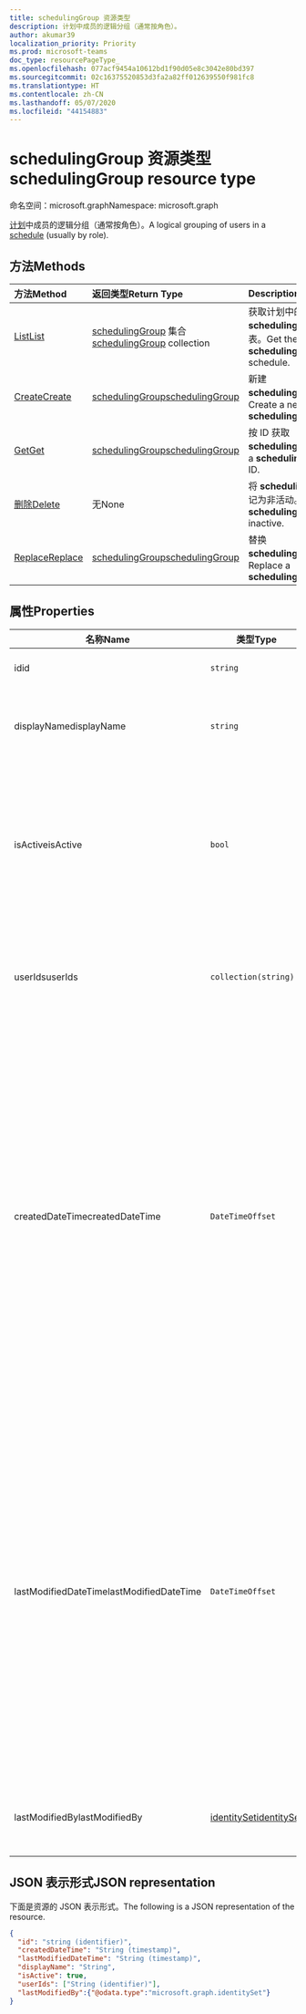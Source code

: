 ```yaml
---
title: schedulingGroup 资源类型
description: 计划中成员的逻辑分组（通常按角色）。
author: akumar39
localization_priority: Priority
ms.prod: microsoft-teams
doc_type: resourcePageType_
ms.openlocfilehash: 077acf9454a10612bd1f90d05e8c3042e80bd397
ms.sourcegitcommit: 02c16375520853d3fa2a82ff012639550f981fc8
ms.translationtype: HT
ms.contentlocale: zh-CN
ms.lasthandoff: 05/07/2020
ms.locfileid: "44154883"
---
```

# <a name="schedulinggroup-resource-type"></a><span data-ttu-id="2dc4c-103">schedulingGroup 资源类型</span><span class="sxs-lookup"><span data-stu-id="2dc4c-103">schedulingGroup resource type</span></span>

<span data-ttu-id="2dc4c-104">命名空间：microsoft.graph</span><span class="sxs-lookup"><span data-stu-id="2dc4c-104">Namespace: microsoft.graph</span></span>

<span data-ttu-id="2dc4c-105">[计划](schedule.md)中成员的逻辑分组（通常按角色）。</span><span class="sxs-lookup"><span data-stu-id="2dc4c-105">A logical grouping of users in a [schedule](schedule.md) (usually by role).</span></span> 

## <a name="methods"></a><span data-ttu-id="2dc4c-106">方法</span><span class="sxs-lookup"><span data-stu-id="2dc4c-106">Methods</span></span>

| <span data-ttu-id="2dc4c-107">方法</span><span class="sxs-lookup"><span data-stu-id="2dc4c-107">Method</span></span>       | <span data-ttu-id="2dc4c-108">返回类型</span><span class="sxs-lookup"><span data-stu-id="2dc4c-108">Return Type</span></span>  |<span data-ttu-id="2dc4c-109">Description</span><span class="sxs-lookup"><span data-stu-id="2dc4c-109">Description</span></span>|
|:---------------|:--------|:----------|
|[<span data-ttu-id="2dc4c-110">List</span><span class="sxs-lookup"><span data-stu-id="2dc4c-110">List</span></span>](../api/schedule-list-schedulinggroups.md) | <span data-ttu-id="2dc4c-111">[schedulingGroup](schedulinggroup.md) 集合</span><span class="sxs-lookup"><span data-stu-id="2dc4c-111">[schedulingGroup](schedulinggroup.md) collection</span></span> | <span data-ttu-id="2dc4c-112">获取计划中的 **schedulingGroups** 列表。</span><span class="sxs-lookup"><span data-stu-id="2dc4c-112">Get the list of **schedulingGroups** in a schedule.</span></span>|
|[<span data-ttu-id="2dc4c-113">Create</span><span class="sxs-lookup"><span data-stu-id="2dc4c-113">Create</span></span>](../api/schedule-post-schedulinggroups.md) | [<span data-ttu-id="2dc4c-114">schedulingGroup</span><span class="sxs-lookup"><span data-stu-id="2dc4c-114">schedulingGroup</span></span>](schedulinggroup.md) | <span data-ttu-id="2dc4c-115">新建 **schedulingGroup**。</span><span class="sxs-lookup"><span data-stu-id="2dc4c-115">Create a new **schedulingGroup**.</span></span>|
|[<span data-ttu-id="2dc4c-116">Get</span><span class="sxs-lookup"><span data-stu-id="2dc4c-116">Get</span></span>](../api/schedulinggroup-get.md) | [<span data-ttu-id="2dc4c-117">schedulingGroup</span><span class="sxs-lookup"><span data-stu-id="2dc4c-117">schedulingGroup</span></span>](schedulinggroup.md) | <span data-ttu-id="2dc4c-118">按 ID 获取 **schedulingGroup**。</span><span class="sxs-lookup"><span data-stu-id="2dc4c-118">Get a **schedulingGroup** by ID.</span></span>|
|[<span data-ttu-id="2dc4c-119">删除</span><span class="sxs-lookup"><span data-stu-id="2dc4c-119">Delete</span></span>](../api/schedulinggroup-delete.md) | <span data-ttu-id="2dc4c-120">无</span><span class="sxs-lookup"><span data-stu-id="2dc4c-120">None</span></span> | <span data-ttu-id="2dc4c-121">将 **schedulingGroup** 标记为非活动。</span><span class="sxs-lookup"><span data-stu-id="2dc4c-121">Mark **schedulingGroup** as inactive.</span></span>|
|[<span data-ttu-id="2dc4c-122">Replace</span><span class="sxs-lookup"><span data-stu-id="2dc4c-122">Replace</span></span>](../api/schedulinggroup-put.md) | [<span data-ttu-id="2dc4c-123">schedulingGroup</span><span class="sxs-lookup"><span data-stu-id="2dc4c-123">schedulingGroup</span></span>](schedulinggroup.md) | <span data-ttu-id="2dc4c-124">替换 **schedulingGroup**。</span><span class="sxs-lookup"><span data-stu-id="2dc4c-124">Replace a **schedulingGroup**.</span></span>|

## <a name="properties"></a><span data-ttu-id="2dc4c-125">属性</span><span class="sxs-lookup"><span data-stu-id="2dc4c-125">Properties</span></span>
|<span data-ttu-id="2dc4c-126">名称</span><span class="sxs-lookup"><span data-stu-id="2dc4c-126">Name</span></span>          |<span data-ttu-id="2dc4c-127">类型</span><span class="sxs-lookup"><span data-stu-id="2dc4c-127">Type</span></span>           |<span data-ttu-id="2dc4c-128">说明</span><span class="sxs-lookup"><span data-stu-id="2dc4c-128">Description</span></span>                                                                                 |
|--------------|---------------|--------------------------------------------------------------------------------------------|
| <span data-ttu-id="2dc4c-129">id</span><span class="sxs-lookup"><span data-stu-id="2dc4c-129">id</span></span>            | `string`      |<span data-ttu-id="2dc4c-130">**schedulingGroup** 的 ID。</span><span class="sxs-lookup"><span data-stu-id="2dc4c-130">ID of the **schedulingGroup**.</span></span>|
| <span data-ttu-id="2dc4c-131">displayName</span><span class="sxs-lookup"><span data-stu-id="2dc4c-131">displayName</span></span>   | `string`      | <span data-ttu-id="2dc4c-132">**schedulingGroup** 的显示名称。</span><span class="sxs-lookup"><span data-stu-id="2dc4c-132">The display name for the **schedulingGroup**.</span></span> <span data-ttu-id="2dc4c-133">必填。</span><span class="sxs-lookup"><span data-stu-id="2dc4c-133">Required.</span></span> |
| <span data-ttu-id="2dc4c-134">isActive</span><span class="sxs-lookup"><span data-stu-id="2dc4c-134">isActive</span></span>          |`bool`      | <span data-ttu-id="2dc4c-135">指示在新建实体或更新现有实体时是否可以使用 `schedulingGroup`。</span><span class="sxs-lookup"><span data-stu-id="2dc4c-135">Indicates whether the `schedulingGroup` can be used when creating new entities or updating existing ones.</span></span> <span data-ttu-id="2dc4c-136">必需。</span><span class="sxs-lookup"><span data-stu-id="2dc4c-136">Required.</span></span> |
| <span data-ttu-id="2dc4c-137">userIds</span><span class="sxs-lookup"><span data-stu-id="2dc4c-137">userIds</span></span>       | `collection(string)`    |  <span data-ttu-id="2dc4c-138">属于 **schedulingGroup** 成员的用户 ID 的列表。</span><span class="sxs-lookup"><span data-stu-id="2dc4c-138">The list of user IDs that are a member of the **schedulingGroup**.</span></span> <span data-ttu-id="2dc4c-139">必填。</span><span class="sxs-lookup"><span data-stu-id="2dc4c-139">Required.</span></span> |
| <span data-ttu-id="2dc4c-140">createdDateTime</span><span class="sxs-lookup"><span data-stu-id="2dc4c-140">createdDateTime</span></span>       |`DateTimeOffset`        |<span data-ttu-id="2dc4c-141">此 **schedulingGroup** 的首次创建时间戳。</span><span class="sxs-lookup"><span data-stu-id="2dc4c-141">The time stamp in which this **schedulingGroup** was first created.</span></span> <span data-ttu-id="2dc4c-142">时间戳类型表示采用 ISO 8601 格式的日期和时间信息，始终采用 UTC 时区。</span><span class="sxs-lookup"><span data-stu-id="2dc4c-142">The Timestamp type represents date and time information using ISO 8601 format and is always in UTC time.</span></span> <span data-ttu-id="2dc4c-143">例如，2014 年 1 月 1 日午夜 (UTC) 如下所示：“2014-01-01T00:00:00Z”。</span><span class="sxs-lookup"><span data-stu-id="2dc4c-143">For example, midnight UTC on Jan 1, 2014 would look like this: '2014-01-01T00:00:00Z'.</span></span> |
| <span data-ttu-id="2dc4c-144">lastModifiedDateTime</span><span class="sxs-lookup"><span data-stu-id="2dc4c-144">lastModifiedDateTime</span></span>      |`DateTimeOffset`        |<span data-ttu-id="2dc4c-145">此 **schedulingGroup** 的最后更新时间戳。</span><span class="sxs-lookup"><span data-stu-id="2dc4c-145">The time stamp in which this **schedulingGroup** was last updated.</span></span> <span data-ttu-id="2dc4c-146">时间戳类型表示采用 ISO 8601 格式的日期和时间信息，始终采用 UTC 时区。</span><span class="sxs-lookup"><span data-stu-id="2dc4c-146">The Timestamp type represents date and time information using ISO 8601 format and is always in UTC time.</span></span> <span data-ttu-id="2dc4c-147">例如，2014 年 1 月 1 日午夜 (UTC) 如下所示：“2014-01-01T00:00:00Z”。</span><span class="sxs-lookup"><span data-stu-id="2dc4c-147">For example, midnight UTC on Jan 1, 2014 would look like this: '2014-01-01T00:00:00Z'.</span></span> |
| <span data-ttu-id="2dc4c-148">lastModifiedBy</span><span class="sxs-lookup"><span data-stu-id="2dc4c-148">lastModifiedBy</span></span>        | [<span data-ttu-id="2dc4c-149">identitySet</span><span class="sxs-lookup"><span data-stu-id="2dc4c-149">identitySet</span></span>](identityset.md) |<span data-ttu-id="2dc4c-150">最后更新此 **schedulingGroup** 的标识。</span><span class="sxs-lookup"><span data-stu-id="2dc4c-150">The identity that last updated this **schedulingGroup**.</span></span>|

## <a name="json-representation"></a><span data-ttu-id="2dc4c-151">JSON 表示形式</span><span class="sxs-lookup"><span data-stu-id="2dc4c-151">JSON representation</span></span>

<span data-ttu-id="2dc4c-152">下面是资源的 JSON 表示形式。</span><span class="sxs-lookup"><span data-stu-id="2dc4c-152">The following is a JSON representation of the resource.</span></span>

<!-- {
  "blockType": "resource",
  "keyProperty": "id",
  "@odata.type": "microsoft.graph.schedulingGroup",
  "baseType": "microsoft.graph.changeTrackedEntity"
}-->

```json
{
  "id": "string (identifier)",
  "createdDateTime": "String (timestamp)",
  "lastModifiedDateTime": "String (timestamp)",
  "displayName": "String",
  "isActive": true,
  "userIds": ["String (identifier)"],
  "lastModifiedBy":{"@odata.type":"microsoft.graph.identitySet"}
}
```


<!-- uuid: 8fcb5dbc-d5aa-4681-8e31-b001d5168d79
2015-10-25 14:57:30 UTC -->
<!--
{
  "type": "#page.annotation",
  "description": "schedulingGroup resource",
  "keywords": "",
  "section": "documentation",
  "tocPath": "",
  "suppressions": []
}
-->
